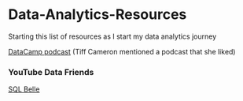 # Data-Analytics-Resources
Starting this list of resources as I start my data analytics journey

[DataCamp podcast](datacamp.com) (Tiff Cameron mentioned a podcast that she liked)

### YouTube Data Friends
[SQL Belle](https://www.youtube.com/@sqlbelle)
